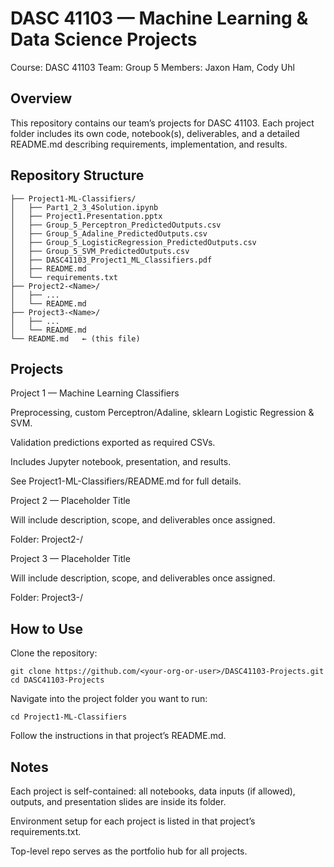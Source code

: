 # DASC 41103 — Machine Learning & Data Science Projects

Course: DASC 41103
Team: Group 5
Members: Jaxon Ham, Cody Uhl

## Overview

This repository contains our team’s projects for DASC 41103.
Each project folder includes its own code, notebook(s), deliverables, and a detailed README.md describing requirements, implementation, and results.

## Repository Structure
```
├── Project1-ML-Classifiers/
│   ├── Part1_2_3_4Solution.ipynb
│   ├── Project1.Presentation.pptx
│   ├── Group_5_Perceptron_PredictedOutputs.csv
│   ├── Group_5_Adaline_PredictedOutputs.csv
│   ├── Group_5_LogisticRegression_PredictedOutputs.csv
│   ├── Group_5_SVM_PredictedOutputs.csv
│   ├── DASC41103_Project1_ML_Classifiers.pdf
│   ├── README.md
│   └── requirements.txt
├── Project2-<Name>/
│   ├── ...
│   └── README.md
├── Project3-<Name>/
│   ├── ...
│   └── README.md
└── README.md   ← (this file)
```

## Projects
Project 1 — Machine Learning Classifiers

Preprocessing, custom Perceptron/Adaline, sklearn Logistic Regression & SVM.

Validation predictions exported as required CSVs.

Includes Jupyter notebook, presentation, and results.

See Project1-ML-Classifiers/README.md
 for full details.

Project 2 — Placeholder Title

Will include description, scope, and deliverables once assigned.

Folder: Project2-<Name>/

Project 3 — Placeholder Title

Will include description, scope, and deliverables once assigned.

Folder: Project3-<Name>/

## How to Use

Clone the repository:
```
git clone https://github.com/<your-org-or-user>/DASC41103-Projects.git
cd DASC41103-Projects
```

Navigate into the project folder you want to run:
```
cd Project1-ML-Classifiers
```

Follow the instructions in that project’s README.md.

## Notes

Each project is self-contained: all notebooks, data inputs (if allowed), outputs, and presentation slides are inside its folder.

Environment setup for each project is listed in that project’s requirements.txt.

Top-level repo serves as the portfolio hub for all projects.
